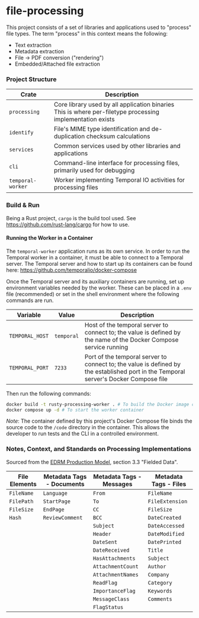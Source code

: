 # file-processing

This project consists of a set of libraries and applications used to "process" file types. The term "process" in this
context means the following:
* Text extraction
* Metadata extraction
* File -> PDF conversion ("rendering")
* Embedded/Attached file extraction

### Project Structure

| Crate             | Description                                                                                                   |
|-------------------|---------------------------------------------------------------------------------------------------------------|
| `processing`      | Core library used by all application binaries<br> This is where per-filetype processing implementation exists |
| `identify`        | File's MIME type identification and de-duplication checksum calculations                                      |
| `services`        | Common services used by other libraries and applications                                                      |
| `cli`             | Command-line interface for processing files, primarily used for debugging                                     |
| `temporal-worker` | Worker implementing Temporal IO activities for processing files                                               |

### Build & Run

Being a Rust project, `cargo` is the build tool used. See https://github.com/rust-lang/cargo for how to use.

#### Running the Worker in a Container

The `temporal-worker` application runs as its own service. In order to run the Temporal worker in a container, it
must be able to connect to a Temporal server. The Temporal server and how to start up its containers can be found here:
https://github.com/temporalio/docker-compose

Once the Temporal server and its auxiliary containers are running, set up environment variables needed by the worker.
These can be placed in a `.env` file (recommended) or set in the shell environment where the following commands are run.

| Variable        | Value      | Description                                                                                                                          |
|-----------------|------------|--------------------------------------------------------------------------------------------------------------------------------------|
| `TEMPORAL_HOST` | `temporal` | Host of the temporal server to connect to; the value is defined by the name of the Docker Compose service running                    |
| `TEMPORAL_PORT` | `7233`     | Port of the temporal server to connect to; the value is defined by the established port in the Temporal server's Docker Compose file |

Then run the following commands:

```bash
docker build -t rusty-processing-worker . # To build the Docker image containing the worker binary
docker compose up -d # To start the worker container
```

_Note_: The container defined by this project's Docker Compose file binds the source code to the `/code` directory
in the container. This allows the developer to run tests and the CLI in a controlled environment.

### Notes, Context, and Standards on Processing Implementations

Sourced from the [EDRM Production Model](https://edrm.net/resources/frameworks-and-standards/edrm-model/production/), section 3.3 "Fielded Data".

| File Elements | Metadata Tags - Documents | Metadata Tags - Messages | Metadata Tags - Files |
|---------------|---------------------------|--------------------------|-----------------------|
| `FileName`    | `Language`                | `From`                   | `FileName`            |
| `FilePath`    | `StartPage`               | `To`                     | `FileExtension`       |
| `FileSize`    | `EndPage`                 | `CC`                     | `FileSize`            |
| `Hash`        | `ReviewComment`           | `BCC`                    | `DateCreated`         |
|               |                           | `Subject`                | `DateAccessed`        |
|               |                           | `Header`                 | `DateModified`        |
|               |                           | `DateSent`               | `DatePrinted`         |
|               |                           | `DateReceived`           | `Title`               |
|               |                           | `HasAttachments`         | `Subject`             |
|               |                           | `AttachmentCount`        | `Author`              |
|               |                           | `AttachmentNames`        | `Company`             |
|               |                           | `ReadFlag`               | `Category`            |
|               |                           | `ImportanceFlag`         | `Keywords`            |
|               |                           | `MessageClass`           | `Comments`            |
|               |                           | `FlagStatus`             |                       |
